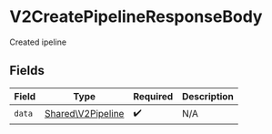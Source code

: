 # V2CreatePipelineResponseBody

Created ipeline


## Fields

| Field                                                  | Type                                                   | Required                                               | Description                                            |
| ------------------------------------------------------ | ------------------------------------------------------ | ------------------------------------------------------ | ------------------------------------------------------ |
| `data`                                                 | [Shared\V2Pipeline](../../Models/Shared/V2Pipeline.md) | :heavy_check_mark:                                     | N/A                                                    |